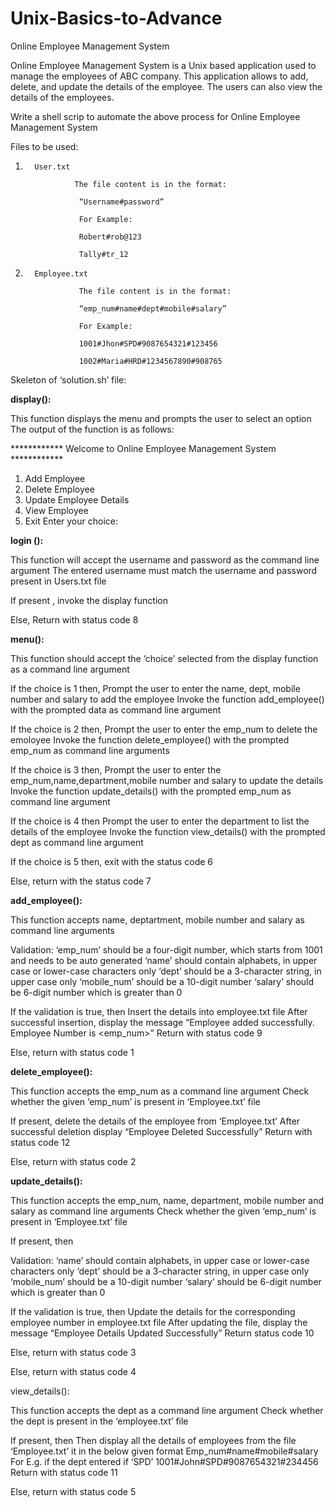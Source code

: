# Unix-Basics-to-Advance

Online Employee Management System

Online Employee Management System is a Unix based application used to manage the employees of ABC company. This application allows to add, delete, and update the details of the employee.  The users can also view the details of the employees.

Write a shell scrip to automate the above process for Online Employee Management System

Files to be used:

1.       User.txt

                  The file content is in the format:

                   “Username#password”

                   For Example:

                   Robert#rob@123

                   Tally#tr_12

2.       Employee.txt

                   The file content is in the format:

                   “emp_num#name#dept#mobile#salary”

                   For Example:

                   1001#Jhon#SPD#9087654321#123456

                   1002#Maria#HRD#1234567890#908765

Skeleton of ‘solution.sh’ file:



<b> display(): </b>

This function displays the menu and prompts the user to select an option
The output of the function is as follows:

************ Welcome to Online Employee Management System ************
1.	Add Employee
2.	Delete Employee
3.	Update Employee Details
4.	View Employee
5.	Exit
Enter your choice: 

<b> login (): </b>

This function will accept the username and password as the command line argument
The entered username must match the username and password present in Users.txt file

If present , invoke the display function

Else,
Return with status code 8


<b> menu(): </b>

This function should accept the ‘choice’ selected from the display function as a command line argument

If the choice is 1 then,
Prompt the user to enter the name, dept, mobile number and salary  to add the employee
Invoke the function add_employee() with the prompted data as command line argument

If the choice is 2 then,
Prompt the user to enter the emp_num to delete the emoloyee
Invoke the function delete_employee() with the prompted emp_num as command line arguments

If the choice is 3 then,
Prompt the user to enter the emp_num,name,department,mobile number and salary to update the details
Invoke the function update_details() with the prompted emp_num as command line argument

If the choice is 4 then
Prompt the user to enter the department  to list the details of the employee
Invoke the function view_details() with the prompted dept as command line argument

If the choice is 5 then, exit with the status code 6

Else, return with the status code 7


<b> add_employee(): </b>

This function accepts name, deptartment, mobile number and salary as command line arguments

Validation:
‘emp_num’ should be a four-digit number, which starts from 1001 and needs to be auto generated
‘name’ should contain alphabets, in upper case or lower-case characters only
‘dept’ should be a 3-character string, in upper case only
‘mobile_num’ should be a 10-digit number
‘salary’ should be 6-digit number which is greater than 0

If the validation is true, then
Insert the details into employee.txt file
After successful insertion, display the message “Employee added successfully.  Employee Number is <emp_num>”
Return with status code 9

Else, return with status code 1

<b> delete_employee(): </b>

This function accepts the emp_num as a command line argument
Check whether the given ‘emp_num’ is present in ‘Employee.txt’ file

If present, delete the details of the employee from ‘Employee.txt’
After successful deletion display “Employee Deleted Successfully”
Return with status code 12

Else, return with status code 2

<b> update_details(): </b>

This function accepts the emp_num, name, department, mobile number and salary as command line arguments
Check whether the given ‘emp_num’ is present in ‘Employee.txt’ file

If present, then

Validation:
‘name’ should contain alphabets, in upper case or lower-case characters only
‘dept’ should be a 3-character string, in upper case only
‘mobile_num’ should be a 10-digit number
‘salary’ should be 6-digit number which is greater than 0

If the validation is true, then
Update the details for the corresponding employee number in employee.txt file
After updating the file, display the message “Employee Details Updated Successfully”
Return status code 10

Else, return with status code 3

Else, return with status code 4

</b> view_details(): </b>

This function accepts the dept as a command line argument
Check whether the dept is present in the ‘employee.txt’ file

If present, then
Then display all the details of employees from the file ‘Employee.txt’ it in the below given format
Emp_num#name#mobile#salary
For E.g.  if the dept entered if ‘SPD’
1001#John#SPD#9087654321#234456
Return with status code 11

Else, return with status code 5
